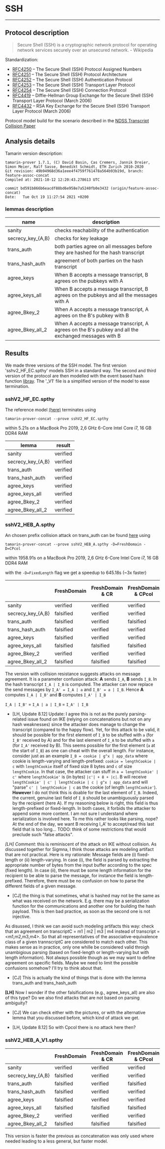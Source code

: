 # SSH
-------------

## Protocol description

> Secure Shell (SSH) is a cryptographic network protocol for operating network services securely over an unsecured network.  - Wikipedia

Standardization:
* [RFC4250](https://datatracker.ietf.org/doc/html/rfc4250) – The Secure Shell (SSH) Protocol Assigned Numbers
* [RFC4251](https://datatracker.ietf.org/doc/html/rfc4251) – The Secure Shell (SSH) Protocol Architecture
* [RFC4252](https://datatracker.ietf.org/doc/html/rfc4252) – The Secure Shell (SSH) Authentication Protocol
* [RFC4253](https://datatracker.ietf.org/doc/html/rfc4253) – The Secure Shell (SSH) Transport Layer Protocol
* [RFC4254](https://datatracker.ietf.org/doc/html/rfc4254) – The Secure Shell (SSH) Connection Protocol
* [RFC4419](https://datatracker.ietf.org/doc/html/rfc4419) – Diffie-Hellman Group Exchange for the Secure Shell (SSH) Transport Layer Protocol (March 2006)
* [RFC4432](https://datatracker.ietf.org/doc/html/rfc4432) – RSA Key Exchange for the Secure Shell (SSH) Transport Layer Protocol (March 2006)


Protocol model build for the scenario described in the [ NDSS Transcript Collision Paper](https://hal.inria.fr/hal-01244855/document)

## Analysis details

Tamarin version description:

```
tamarin-prover 1.7.1, (C) David Basin, Cas Cremers, Jannik Dreier, Simon Meier, Ralf Sasse, Benedikt Schmidt, ETH Zurich 2010-2020
Git revision: 49b94968d36a1eee4f4759f761478a564b93b19d, branch: feature-assoc-concat
Compiled at: 2021-10-12 12:20:43.278613 UTC

commit bd591b866b6eacdf88bd6e958e7a5240fb0e3432 (origin/feature-assoc-concat)
Date:   Tue Oct 19 11:27:54 2021 +0200
```

### lemmas description

| name | description |
| ------ | ------ |
| sanity | checks reachability of the authentication |
| secrecy_key_{A,B} | checks for key leakage |
| trans_auth | both parties agree on all messages before they are hashed for the hash transcript |
| trans_hash_auth | agreement of both parties on the hash transcript |
| agree_keys | When B accepts a message transcript, B agrees on the pubkeys with A |
| agree_keys_all | When B accepts a message transcript, B agrees on the pubkeys and all the messages with A |
| agree_Bkey_2 | When A accepts a message transcript, A agrees on the B's pubkey with B |
| agree_Bkey_all_2 | When A accepts a message transcript, A agrees on the B's pubkey and all the exchanged messages with B |



## Results

We made three versions of the SSH model. The first version 'sshv2_HF_EC.spthy' models SSH in a standard way. The second and third version of the protocol are then modelled with the event based hash function [libray](../HashLibrary.splib). The '_V1' file is a simplified version of the model to ease termination.

### sshV2_HF_EC.spthy

The reference model [(here)](sshV2_HF_EC.spthy) terminates using

`tamarin-prover-concat --prove sshV2_HF_EC.spthy`

within 5.21s on a MacBook Pro 2019, 2,6 GHz 6-Core Intel Core i7, 16 GB DDR4 RAM

| lemma | result |
| ------ | ------ |
| sanity | verified |
| secrecy_key_{A,B} | verified |
| trans_auth | verified |
| trans_hash_auth | verified |
| agree_keys | verified |
| agree_keys_all | verified |
| agree_Bkey_2 | verified |
| agree_Bkey_all_2 | verified |



### sshV2_HEB_A.spthy

An chosen prefix collision attack on trans_auth can be found [here](CPcol_sshV2_HEB_A.png) using

`tamarin-prover-concat --prove sshV2_HEB_A.spthy -D=FreshDomain -D=CPcol`

within 1958.91s on a MacBook Pro 2019, 2,6 GHz 6-Core Intel Core i7, 16 GB DDR4 RAM

with the `-D=FixedLength` flag we get a speedup to 645.18s (~3x faster)



|  | FreshDomain | FreshDomain & CR | FreshDomain & CPcol | FreshDomain & CPcol & FixedLength |
| ------ | ------ | ------ | ------ | ------ |
| sanity | verified | verified | verified | verified |
| secrecy_key_{A,B} | falsified | verified | verified | verified |
| trans_auth | falsified | verified | falsified | falsified |
| trans_hash_auth | falsified | verified | verified | verified |
| agree_keys | falsified | verified | verified | verified |
| agree_keys_all | falsified | falsified | falsified | falsified |
| agree_Bkey_2 | verified | verified | verified | verified |
| agree_Bkey_all_2 | falsified | falsified | falsified | falsified |


The version with collision resistance suggests attacks on message agreement. It is a parameter confusion attack: **A** sends `I_A`, **B** sends `I_B`. In the hash transcript `I_A | I_B` is computed. The attacker can now replace the send messages by `I_A' = I_A | a` and `I_B' = a | I_B`. Hence **A** computes
`I_A | I_B'` and **B** computes `I_A' | I_B`

`I_A | I_B'` = `I_A | a | I_B` = `I_A' | I_B`

* [LH, Update 8.12] Update: I agree this is not as the purely parsing-related issue found on IKE (relying on concatenations but not on any hash weaknesses) since the attacker does manage to change the transcript (compared to the happy flow).
Yet, for this attack to be valid, it should be possible for the first element of `I_B` to be stuffed with `a` (for `I_B'` received by A) and for the last element of `I_A` to be stuffed with `a` (for `I_A'` received by B).
This seems possible for the first element (`a` at the start of `I_B`) as one can cheat with the overall length. For instance, consider just as an example `I_B = cookie | g^x | app_data` where cookie is length-varying and length-prefixed: `cookie = lengthCookie | c` with `lengthCookie` itself of fixed size 8 bytes and `c` of size `lengthCookie`. In that case, the attacker can stuff in `a = lengthCookie' | c'` where `lengthCookie'` is (in bytes) `|c'| + 8 + |c|`. B will receive `lengthCookie' | c' | lengthCookie | c | g^x | app_data` and will "parse" `c' | lengthCookie | c` as the cookie (of length `lengthCookie'`).
**However** I do not think this is doable for the last element of `I_B`. Indeed, the current, genuine last field of `I_B` should be unambiguously parsed by the recipient (here A). If my reasoning below is right, this field is thus length-prefixed or fixed-length. In both cases, it forbids the attacker to append some more content. I am not sure I understand where serialization is involved here. To me this rather looks like parsing, nope? At the end of the day, we want B receiving I_A' to accept/read this last field that is too long...
TODO: think of some restrictions that would preclude such "false attacks".

*[LH] Comment*: this is reminiscent of the attack on IKE without collision. As discussed together for Sigmna, I think those attacks are modeling artifact that are not practical. Here is my rationale: Message fields are (i) fixed-length or (ii) length-varying. In case (i), the field is parsed by extracting the appropriate number of bytes from the input buffer according to the spec (fixed length). In case (ii), there must be some length information for the recipient to be able to parse the message, for instance the field is length-prefixed. Therefore, there must be no confusion on how to parse the different fields of a given message.

* [CJ] the thing is that sometimes, what is hashed may not be the same as what was received on the network. E.g. there may be a serialization function for the communications and another one for building the hash payload. This is then bad practice, as soon as the second one is not injective.


As disussed, I think we can avoid such modeling artifacts this way: check that an agreement on transcriptC = m1 | m2 | m3 | m4 instead of transcript = <m1,m2,m3,m4>. So that all representatives of the associative-equivalence class of a given trannscriptC are considered to match each other. This makes sense as in practice, only one whille be considered valid throigh unambigious parsing (based on fixed-length or length-varying but with length information). Not always possible though as we may want to define agreement on specific fields. Maybe we need to limit the possible confusions somehow? I'll try to think about that.

* [CJ] This is actually the kind of things that is done with the lemma trans_auth and trans_hash_auth


**[LH]** Now I wonder if the other falsifications (e.g., agree_keys_all) are also of this type? Do we also find attacks that are not based on parsing ambiguity?

* [CJ] We can check either with the pictures, or with the alternative lemma that you discussed before, which kind of attack we get.

* [LH, Update 8.12] So with Cpcol there is no attack here then?


### sshV2_HEB_A_V1.spthy

|  | FreshDomain | FreshDomain & CR | FreshDomain & CPcol |
| ------ | ------ | ------ | ------ |
| sanity | verified | verified | verified |
| secrecy_key_{A,B} | falsified | verified | verified |
| trans_auth | falsified | verified | falsified |
| trans_hash_auth | falsified | verified | verified |
| agree_keys | falsified | verified | verified |
| agree_keys_all | falsified | falsified | falsified |
| agree_Bkey_2 | verified | verified | verified |
| agree_Bkey_all_2 | falsified | falsified | falsified |

This version is faster the previous as concatenation was only used where needed leading to a less general, but faster model.
